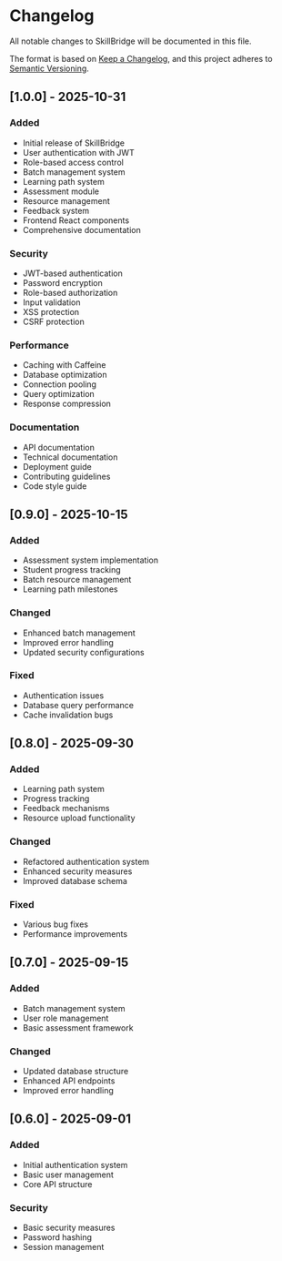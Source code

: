 # Changelog

All notable changes to SkillBridge will be documented in this file.

The format is based on [Keep a Changelog](https://keepachangelog.com/en/1.0.0/),
and this project adheres to [Semantic Versioning](https://semver.org/spec/v2.0.0.html).

## [1.0.0] - 2025-10-31

### Added
- Initial release of SkillBridge
- User authentication with JWT
- Role-based access control
- Batch management system
- Learning path system
- Assessment module
- Resource management
- Feedback system
- Frontend React components
- Comprehensive documentation

### Security
- JWT-based authentication
- Password encryption
- Role-based authorization
- Input validation
- XSS protection
- CSRF protection

### Performance
- Caching with Caffeine
- Database optimization
- Connection pooling
- Query optimization
- Response compression

### Documentation
- API documentation
- Technical documentation
- Deployment guide
- Contributing guidelines
- Code style guide

## [0.9.0] - 2025-10-15

### Added
- Assessment system implementation
- Student progress tracking
- Batch resource management
- Learning path milestones

### Changed
- Enhanced batch management
- Improved error handling
- Updated security configurations

### Fixed
- Authentication issues
- Database query performance
- Cache invalidation bugs

## [0.8.0] - 2025-09-30

### Added
- Learning path system
- Progress tracking
- Feedback mechanisms
- Resource upload functionality

### Changed
- Refactored authentication system
- Enhanced security measures
- Improved database schema

### Fixed
- Various bug fixes
- Performance improvements

## [0.7.0] - 2025-09-15

### Added
- Batch management system
- User role management
- Basic assessment framework

### Changed
- Updated database structure
- Enhanced API endpoints
- Improved error handling

## [0.6.0] - 2025-09-01

### Added
- Initial authentication system
- Basic user management
- Core API structure

### Security
- Basic security measures
- Password hashing
- Session management